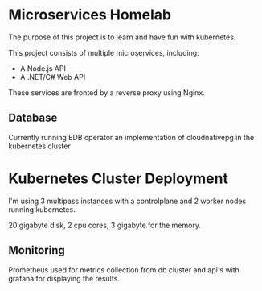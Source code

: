 # Microservices Homelab

The purpose of this project is to learn and have fun with kubernetes.

This project consists of multiple microservices, including:

- A Node.js API
- A .NET/C# Web API

These services are fronted by a reverse proxy using Nginx.

## Database

Currently running EDB operator an implementation of cloudnativepg in the kubernetes cluster

# Kubernetes Cluster Deployment

I'm using 3 multipass instances with a controlplane and 2 worker nodes running kubernetes.

20 gigabyte disk, 2 cpu cores, 3 gigabyte for the memory.

## Monitoring

Prometheus used for metrics collection from db cluster and api's with grafana for displaying the results.
